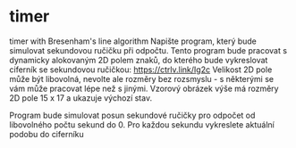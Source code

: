 # timer
timer with Bresenham's line algorithm
Napište program, který bude simulovat sekundovou ručičku při odpočtu. Tento program bude pracovat s dynamicky alokovaným 2D polem znaků, do kterého bude vykreslovat ciferník se sekundovou ručičkou:
https://ctrlv.link/Ig2c
Velikost 2D pole může být libovolná, nevolte ale rozměry bez rozsmyslu - s některými se vám může pracovat lépe než s jinými. Vzorový obrázek výše má rozměry 2D pole 15 x 17 a ukazuje výchozí stav.

Program bude simulovat posun sekundové ručičky pro odpočet od libovolného počtu sekund do 0. Pro každou sekundu vykreslete aktuální podobu do ciferníku
